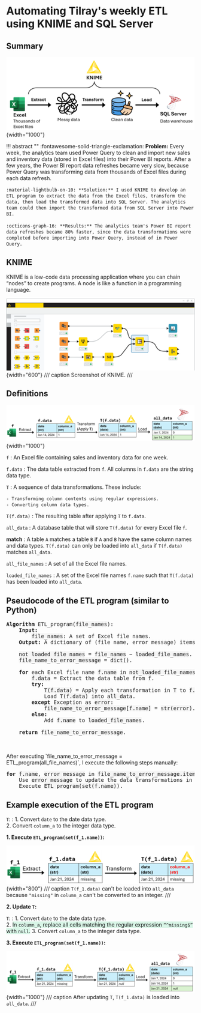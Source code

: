 # Automating Tilray's weekly ETL using KNIME and SQL Server

## Summary

![](images/project_1_diagram.png){width="1000"}

!!! abstract ""
    :fontawesome-solid-triangle-exclamation: **Problem:** Every week, the analytics team used Power Query to clean and import new sales and inventory data (stored in Excel files) into their Power BI reports. After a few years, the Power BI report data refreshes became very slow, because Power Query was transforming data from thousands of Excel files during each data refresh.

    :material-lightbulb-on-10: **Solution:** I used KNIME to develop an ETL program to extract the data from the Excel files, transform the data, then load the transformed data into SQL Server. The analytics team could then import the transformed data from SQL Server into Power BI.

    :octicons-graph-16: **Results:** The analytics team's Power BI report data refreshes became 80% faster, since the data transformations were completed before importing into Power Query, instead of in Power Query.
    

## KNIME
KNIME is a low-code data processing application where you can chain “nodes” to create programs. A node is like a function in a programming language. 

![](images/knime_screenshot.png){width="600"}
/// caption
Screenshot of KNIME.
///

## Definitions
![](images/definitions.png){width="1000"}

`f`
:   An Excel file containing sales and inventory data for one week. 

`f.data`
:   The data table extracted from `f`. All columns in `f.data` are the string data type. 

`T`
:   A sequence of data transformations. These include:  

    - Transforming column contents using regular expressions.  
    - Converting column data types.  

`T(f.data)`
:   The resulting table after applying `T` to `f.data`. 

`all_data`
:   A database table that will store `T(f.data)` for every Excel file `f`.

**match**
:   A table `A` matches a table `B` if `A` and `B` have the same column names and data types.
    `T(f.data)` can only be loaded into `all_data` if `T(f.data)` matches `all_data`.

`all_file_names`
:   A set of all the Excel file names.

`loaded_file_names`
:   A set of the Excel file names `f.name` such that `T(f.data)` has been loaded into `all_data`. 

## Pseudocode of the ETL program (similar to Python)
<style>
.code {
    background-color: #f5f5f5; 
}
</style>

<pre>
<b>Algorithm</b> ETL_program(<span class="code">file_names</span>):  
    <b>Input:</b>   
        <span class="code">file_names</span>: A set of Excel file names.
    <b>Output:</b> A dictionary of (file name, error message) items. 

    <span class="code">not_loaded_file_names</span> = <span class="code">file_names</span> − <span class="code">loaded_file_names</span>. 
    <span class="code">file_name_to_error_message</span> = <span class="code">dict()</span>.

    <b>for</b> each Excel file name <span class="code">f.name</span> in <span class="code">not_loaded_file_names</span>:
	    <span class="code">f.data</span> = Extract the data table from <span class="code">f</span>.  
        <b>try:</b>
            <span class="code">T(f.data)</span> = Apply each transformation in <span class="code">T</span> to <span class="code">f.data</span>. 
	        Load <span class="code">T(f.data)</span> into <span class="code">all_data</span>.
	    <b>except</b> Exception as <span class="code">error</span>:
	        <span class="code">file_name_to_error_message[f.name]</span> = <span class="code">str(error)</span>.   
	    <b>else:</b> 
	        Add <span class="code">f.name</span> to <span class="code">loaded_file_names</span>.
        
    <b>return</b> <span class="code">file_name_to_error_message</span>.

</pre>
<br>
After executing `file_name_to_error_message = ETL_program(all_file_names)`, I execute the following steps manually:
<pre>
<b>for</b> <span class="code">f.name</span>, <span class="code">error_message</span> in <span class="code">file_name_to_error_message.items()</span>:
    Use <span class="code">error_message</span> to update the data transformations in <span class="code">T</span>. 
    Execute <span class="code">ETL_program(set(f.name))</span>. 
</pre>


## Example execution of the ETL program

`T`:
:   1. Convert `date` to the date data type.    
    2. Convert `column_a` to the integer data type.   

**1. Execute `ETL_program(set(f_1.name))`:**  

![](images/etl_program_1.png){width="800"}
/// caption
`T(f_1.data)` can't be loaded into `all_data` because `"missing"` in `column_a` can't be converted to an integer. 
///

**2. Update `T`:**  

`T`: 
:   1. Convert `date` to the date data type.    
    2. <span style="background-color:#d8f5e6">In `column_a`, replace all cells matching the regular expression `“^missing$”` with `null`.</span>
    3. Convert `column_a` to the integer data type.

**3. Execute `ETL_program(set(f_1.name))`:**    

![](images/etl_program_2.png){width="1000"}
/// caption
After updating `T`, `T(f_1.data)` is loaded into `all_data`.
///
